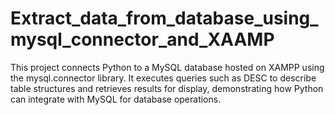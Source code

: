 # Extract_data_from_database_using_mysql_connector_and_XAAMP
This project connects Python to a MySQL database hosted on XAMPP using the mysql.connector library. It executes queries such as DESC to describe table structures and retrieves results for display, demonstrating how Python can integrate with MySQL for database operations.
